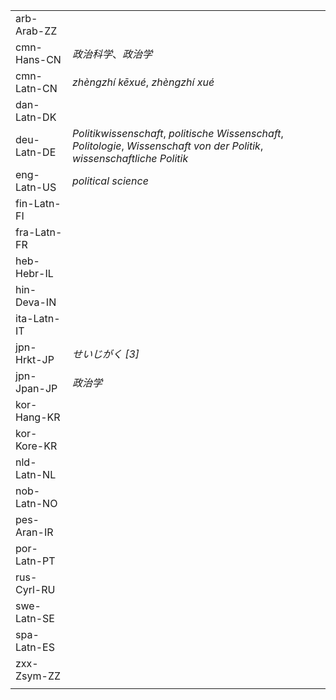 | | |
|-|-|
| arb-Arab-ZZ |  |
| cmn-Hans-CN | _政治科学_、_政治学_ |
| cmn-Latn-CN | _zhèngzhí kēxué_, _zhèngzhí xué_ |
| dan-Latn-DK |  |
| deu-Latn-DE | _Politikwissenschaft_, _politische Wissenschaft_, _Politologie_, _Wissenschaft von der Politik_, _wissenschaftliche Politik_ |
| eng-Latn-US | _political science_ |
| fin-Latn-FI |  |
| fra-Latn-FR |  |
| heb-Hebr-IL |  |
| hin-Deva-IN |  |
| ita-Latn-IT |  |
| jpn-Hrkt-JP | _せいじがく [3]_ |
| jpn-Jpan-JP | _政治学_ |
| kor-Hang-KR |  |
| kor-Kore-KR |  |
| nld-Latn-NL |  |
| nob-Latn-NO |  |
| pes-Aran-IR |  |
| por-Latn-PT |  |
| rus-Cyrl-RU |  |
| swe-Latn-SE |  |
| spa-Latn-ES |  |
| zxx-Zsym-ZZ |  |
|  |  |
